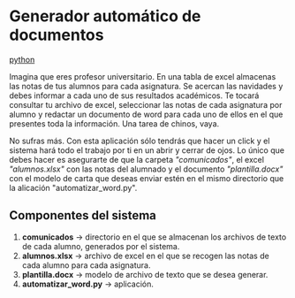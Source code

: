 # Generador automático de documentos

[python](https://img.shields.io/badge/python-brightgreen?style=for-the-badge&logo=python&labelColor=black)

Imagina que eres profesor universitario. En una tabla de excel almacenas las notas de tus alumnos para cada
asignatura. Se acercan las navidades y debes informar a cada uno de sus resultados académicos. Te tocará consultar tu archivo de excel, seleccionar las notas de cada asignatura por alumno y redactar un 
documento de word para cada uno de ellos en el que presentes toda la información. Una tarea de chinos, vaya. 

No sufras más. Con esta aplicación sólo tendrás que hacer un click y el sistema hará todo el trabajo por ti en 
un abrir y cerrar de ojos. Lo único que debes hacer es asegurarte de que la carpeta *"comunicados"*, el excel
*"alumnos.xlsx"* con las notas del alumnado y el documento *"plantilla.docx"* con el modelo de carta que deseas
enviar estén en el mismo directorio que la alicación "automatizar_word.py". 

## Componentes del sistema

1. **comunicados** &rarr; directorio en el que se almacenan los archivos de texto de cada alumno, generados por el sistema.
2. **alumnos.xlsx** &rarr; archivo de excel en el que se recogen las notas de cada alumno para cada asignatura.
3. **plantilla.docx** &rarr; modelo de archivo de texto que se desea generar.
4. **automatizar_word.py** &rarr; aplicación.
